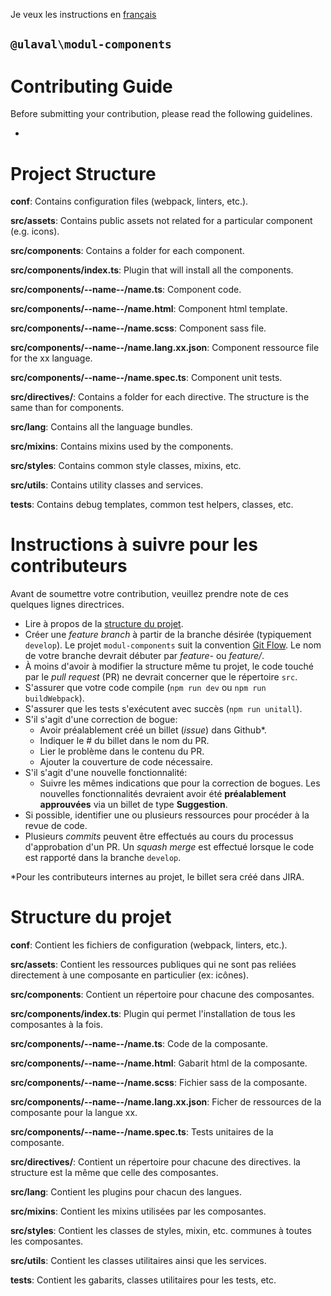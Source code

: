 Je veux les instructions en [français](#fr)

## `@ulaval\modul-components`
# Contributing Guide

Before submitting your contribution, please read the following guidelines.

-

# Project Structure

**conf**: Contains configuration files (webpack, linters, etc.).

**src/assets**: Contains public assets not related for a particular component (e.g. icons).

**src/components**: Contains a folder for each component.

**src/components/index.ts**: Plugin that will install all the components.

**src/components/--name--/name.ts**: Component code.

**src/components/--name--/name.html**: Component html template.

**src/components/--name--/name.scss**: Component sass file.

**src/components/--name--/name.lang.xx.json**: Component ressource file for the xx language.

**src/components/--name--/name.spec.ts**: Component unit tests.

**src/directives/**: Contains a folder for each directive. The structure is the same than for components.

**src/lang**: Contains all the language bundles.

**src/mixins**: Contains mixins used by the components.

**src/styles**: Contains common style classes, mixins, etc.

**src/utils**: Contains utility classes and services.

**tests**: Contains debug templates, common test helpers, classes, etc.

# <a name="fr"></a>Instructions à suivre pour les contributeurs

Avant de soumettre votre contribution, veuillez prendre note de ces quelques lignes directrices.

- Lire à propos de la [structure du projet](#psfr).
- Créer une *feature branch* à partir de la branche désirée (typiquement `develop`). Le projet `modul-components` suit la convention [Git Flow](http://nvie.com/posts/a-successful-git-branching-model/). Le nom de votre branche devrait débuter par *feature-* ou *feature/*.
- À moins d'avoir à modifier la structure même tu projet, le code touché par le *pull request* (PR) ne devrait concerner que le répertoire `src`.
- S'assurer que votre code compile (`npm run dev` ou `npm run buildWebpack`).
- S'assurer que les tests s'exécutent avec succès (`npm run unitall`).
- S'il s'agit d'une correction de bogue:
    - Avoir préalablement créé un billet (*issue*) dans Github*.
    - Indiquer le # du billet dans le nom du PR.
    - Lier le problème dans le contenu du PR.
    - Ajouter la couverture de code nécessaire.
- S'il s'agit d'une nouvelle fonctionnalité:
    - Suivre les mêmes indications que pour la correction de bogues. Les nouvelles fonctionnalités devraient avoir été **préalablement approuvées** via un billet de type **Suggestion**.
- Si possible, identifier une ou plusieurs ressources pour procéder à la revue de code.
- Plusieurs *commits* peuvent être effectués au cours du processus d'approbation d'un PR. Un *squash merge* est effectué lorsque le code est rapporté dans la branche `develop`.

*Pour les contributeurs internes au projet, le billet sera créé dans JIRA.

# <a name="psfr"></a>Structure du projet

**conf**: Contient les fichiers de configuration (webpack, linters, etc.).

**src/assets**: Contient les ressources publiques qui ne sont pas reliées directement à une composante en particulier (ex: icônes).

**src/components**: Contient un répertoire pour chacune des composantes.

**src/components/index.ts**: Plugin qui permet l'installation de tous les composantes à la fois.

**src/components/--name--/name.ts**: Code de la composante.

**src/components/--name--/name.html**: Gabarit html de la composante.

**src/components/--name--/name.scss**: Fichier sass de la composante.

**src/components/--name--/name.lang.xx.json**: Ficher de ressources de la composante pour la langue xx.

**src/components/--name--/name.spec.ts**: Tests unitaires de la composante.

**src/directives/**: Contient un répertoire pour chacune des directives. la structure est la même que celle des composantes.

**src/lang**: Contient les plugins pour chacun des langues.

**src/mixins**: Contient les mixins utilisées par les composantes.

**src/styles**: Contient les classes de styles, mixin, etc. communes à toutes les composantes.

**src/utils**: Contient les classes utilitaires ainsi que les services.

**tests**: Contient les gabarits, classes utilitaires pour les tests, etc.
